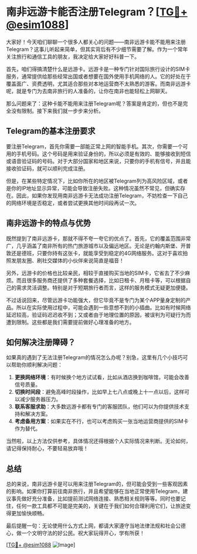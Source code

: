 # 南非远游卡能否注册Telegram？[[TG💪+ @esim1088](https://t.me/s/esim1088)]

大家好！今天咱们聊聊一个很多人都关心的问题——南非远游卡能不能用来注册Telegram？这事儿听起来简单，但其实背后有不少细节需要了解。作为一个常年关注旅行和通信工具的朋友，我决定给大家好好科普一下。

首先，咱们得搞清楚什么是远游卡。远游卡是一种专门针对国际旅行设计的SIM卡服务，通常提供给那些经常出国或者想要在国外使用手机网络的人。它的好处在于覆盖面广、资费透明，尤其适合那些对本地运营商不太熟悉的游客。而南非远游卡呢，就是专门为去南非旅行的人准备的，让你在南非也能轻松上网聊天。

那么问题来了：这种卡能不能用来注册Telegram呢？答案是肯定的，但也不是完全没有限制。接下来我们就一步步来分析。

## Telegram的基本注册要求

要注册Telegram，首先你需要一部能正常上网的智能手机。其次，你需要一个可用的手机号码。这个号码是用来验证身份的，所以必须是有效的、能够接收到短信或语音验证码的号码。对于大部分国家和地区来说，只要你的手机有信号，并且能接收验证码，就可以顺利完成注册。

但是，在某些特定情况下，比如你所在的地区被Telegram列为高风险区域，或者是你的IP地址显示异常，可能会导致注册失败。这种情况虽然不常见，但确实存在。因此，如果你发现用南非远游卡无法成功注册Telegram，不妨检查一下自己的网络环境是否稳定，或者尝试更换其他时间段再试一次。

## 南非远游卡的特点与优势

既然提到了南非远游卡，那就不得不夸一夸它的优点了。首先，它的覆盖范围非常广，几乎涵盖了南非所有的热门旅游城市以及偏远地区。无论是约翰内斯堡、开普敦还是德班，只要你持有这张卡，就能享受到稳定的4G网络服务。这对于喜欢拍照发朋友圈、刷社交媒体的小伙伴来说简直是福音！

另外，远游卡的价格也比较亲民，相较于直接购买当地的SIM卡，它省去了不少麻烦。而且很多服务商还提供了多种套餐选择，比如日租卡、月租卡等，可以根据自己的需求灵活调整。特别是对于短期旅行者而言，这样的服务模式无疑更加便捷。

不过话说回来，尽管远游卡功能强大，但它毕竟不是专门为某个APP量身定制的产品。所以在实际使用过程中，可能会遇到一些意想不到的小插曲。比如有时候网络延迟较高，验证码迟迟收不到；又或者由于地理位置的原因，被误判为可疑行为而遭到限制。这些都是我们需要提前做好心理准备的地方。

## 如何解决注册障碍？

如果真的遇到了无法注册Telegram的情况怎么办呢？别急，这里有几个小技巧可以帮助你顺利解决问题：

1. **更换网络环境**：有时候换个地方试试看，比如从酒店换到咖啡馆，可能会改善信号质量。
2. **切换时间段**：避免高峰时段操作，比如早上七八点或晚上十一点以后，这样可以减少服务器压力。
3. **联系客服求助**：大多数远游卡都有专门的客服团队，他们可以为你提供技术支持和解决方案。
4. **考虑备用方案**：如果实在不行，也可以考虑购买一张当地运营商提供的SIM卡作为替代。

当然啦，以上方法仅供参考，具体情况还得根据个人实际情况来判断。无论如何，请记得保持耐心，不要轻易放弃哦！

## 总结

总的来说，南非远游卡是可以用来注册Telegram的，但可能会受到一些客观因素的影响。如果你打算前往南非旅行，并且希望能够在当地正常使用Telegram，建议事先做好充分准备，比如提前测试网络连接、熟悉相关规则等等。同时也要记住，任何一款工具都不可能是完美的，关键在于我们如何合理利用它们，让旅途变得更加愉快顺畅。

最后提醒一句：无论使用什么方式上网，都请大家遵守当地法律法规和社会公德心，做一个文明守法的好公民。祝大家玩得开心，学有所获！

[[TG💪+ @esim1088](https://t.me/s/esim1088) ![Image](https://i.postimg.cc/4NQfJmqS/Snipaste-2025-05-13-00-14-12.png)]